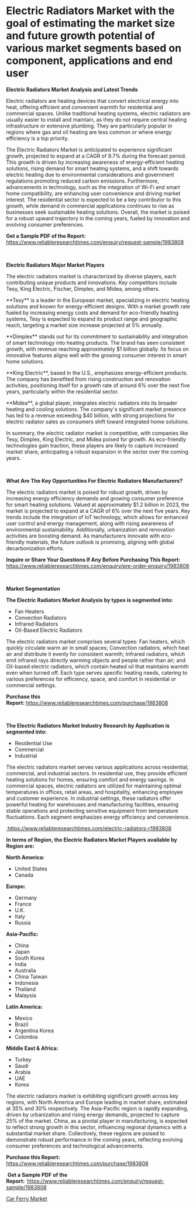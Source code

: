 <p><h1>Electric Radiators Market with the goal of estimating the market size and future growth potential of various market segments based on component, applications and end user</h1></p><p><strong>Electric Radiators Market Analysis and Latest Trends</strong></p>
<p><p>Electric radiators are heating devices that convert electrical energy into heat, offering efficient and convenient warmth for residential and commercial spaces. Unlike traditional heating systems, electric radiators are usually easier to install and maintain, as they do not require central heating infrastructure or extensive plumbing. They are particularly popular in regions where gas and oil heating are less common or where energy efficiency is a top priority.</p><p>The Electric Radiators Market is anticipated to experience significant growth, projected to expand at a CAGR of 9.7% during the forecast period. This growth is driven by increasing awareness of energy-efficient heating solutions, rising demand for smart heating systems, and a shift towards electric heating due to environmental considerations and government regulations promoting reduced carbon emissions. Furthermore, advancements in technology, such as the integration of Wi-Fi and smart home compatibility, are enhancing user convenience and driving market interest. The residential sector is expected to be a key contributor to this growth, while demand in commercial applications continues to rise as businesses seek sustainable heating solutions. Overall, the market is poised for a robust upward trajectory in the coming years, fueled by innovation and evolving consumer preferences.</p></p>
<p><strong>Get a Sample PDF of the Report:&nbsp;</strong> <a href="https://www.reliableresearchtimes.com/enquiry/request-sample/1983808?utm_campaign=3297&utm_medium=2&utm_source=Github&utm_content=ia&utm_term=10042025&utm_id=electric-radiators">https://www.reliableresearchtimes.com/enquiry/request-sample/1983808</a></p>
<p>&nbsp;</p>
<p><strong>Electric Radiators Major Market Players</strong></p>
<p><p>The electric radiators market is characterized by diverse players, each contributing unique products and innovations. Key competitors include Tesy, King Electric, Fischer, Dimplex, and Midea, among others. </p><p>**Tesy** is a leader in the European market, specializing in electric heating solutions and known for energy-efficient designs. With a market growth rate fueled by increasing energy costs and demand for eco-friendly heating systems, Tesy is expected to expand its product range and geographic reach, targeting a market size increase projected at 5% annually.</p><p>**Dimplex** stands out for its commitment to sustainability and integration of smart technology into heating products. The brand has seen consistent growth, with revenue reaching approximately $1 billion globally. Its focus on innovative features aligns well with the growing consumer interest in smart home solutions.</p><p>**King Electric**, based in the U.S., emphasizes energy-efficient products. The company has benefited from rising construction and renovation activities, positioning itself for a growth rate of around 6% over the next five years, particularly within the residential sector.</p><p>**Midea**, a global player, integrates electric radiators into its broader heating and cooling solutions. The company's significant market presence has led to a revenue exceeding $40 billion, with strong projections for electric radiator sales as consumers shift toward integrated home solutions.</p><p>In summary, the electric radiator market is competitive, with companies like Tesy, Dimplex, King Electric, and Midea poised for growth. As eco-friendly technologies gain traction, these players are likely to capture increased market share, anticipating a robust expansion in the sector over the coming years.</p></p>
<p>&nbsp;</p>
<p><strong>What Are The Key Opportunities For Electric Radiators Manufacturers?</strong></p>
<p><p>The electric radiators market is poised for robust growth, driven by increasing energy efficiency demands and growing consumer preference for smart heating solutions. Valued at approximately $1.2 billion in 2023, the market is projected to expand at a CAGR of 6% over the next five years. Key trends include the integration of IoT technology, which allows for enhanced user control and energy management, along with rising awareness of environmental sustainability. Additionally, urbanization and renovation activities are boosting demand. As manufacturers innovate with eco-friendly materials, the future outlook is promising, aligning with global decarbonization efforts.</p></p>
<p><strong>Inquire or Share Your Questions If Any Before Purchasing This Report:</strong> <a href="https://www.reliableresearchtimes.com/enquiry/pre-order-enquiry/1983808?utm_campaign=3297&utm_medium=2&utm_source=Github&utm_content=ia&utm_term=10042025&utm_id=electric-radiators">https://www.reliableresearchtimes.com/enquiry/pre-order-enquiry/1983808</a></p>
<p>&nbsp;</p>
<p><strong>Market Segmentation</strong></p>
<p><strong>The Electric Radiators Market Analysis by types is segmented into:</strong></p>
<p><ul><li>Fan Heaters</li><li>Convection Radiators</li><li>Infrared Radiators</li><li>Oil-Based Electric Radiators</li></ul></p>
<p><p>The electric radiators market comprises several types: Fan heaters, which quickly circulate warm air in small spaces; Convection radiators, which heat air and distribute it evenly for consistent warmth; Infrared radiators, which emit infrared rays directly warming objects and people rather than air; and Oil-based electric radiators, which contain heated oil that maintains warmth even when turned off. Each type serves specific heating needs, catering to various preferences for efficiency, space, and comfort in residential or commercial settings.</p></p>
<p><strong>Purchase this Report:&nbsp;</strong><a href="https://www.reliableresearchtimes.com/purchase/1983808?utm_campaign=3297&utm_medium=2&utm_source=Github&utm_content=ia&utm_term=10042025&utm_id=electric-radiators">https://www.reliableresearchtimes.com/purchase/1983808</a></p>
<p>&nbsp;</p>
<p><strong>The Electric Radiators Market Industry Research by Application is segmented into:</strong></p>
<p><ul><li>Residential Use</li><li>Commercial</li><li>Industrial</li></ul></p>
<p><p>The electric radiators market serves various applications across residential, commercial, and industrial sectors. In residential use, they provide efficient heating solutions for homes, ensuring comfort and energy savings. In commercial spaces, electric radiators are utilized for maintaining optimal temperatures in offices, retail areas, and hospitality, enhancing employee and customer experience. In industrial settings, these radiators offer powerful heating for warehouses and manufacturing facilities, ensuring stable operations and protecting sensitive equipment from temperature fluctuations. Each segment emphasizes energy efficiency and convenience.</p></p>
<p><a href="https://www.reliableresearchtimes.com/electric-radiators-r1983808?utm_campaign=3297&utm_medium=2&utm_source=Github&utm_content=ia&utm_term=10042025&utm_id=electric-radiators">&nbsp;https://www.reliableresearchtimes.com/electric-radiators-r1983808</a></p>
<p><strong>In terms of Region, the Electric Radiators Market Players available by Region are:</strong></p>
<p>
    <p> <strong> North America: </strong>
        <ul>
            <li>United States</li>
            <li>Canada</li>
        </ul>
        </p> 
    <p> <strong> Europe: </strong>
        <ul>
            <li>Germany</li>
            <li>France</li>
            <li>U.K.</li>
            <li>Italy</li>
            <li>Russia</li>
        </ul>
        </p> 
    <p> <strong> Asia-Pacific: </strong>
        <ul>
            <li>China</li>
            <li>Japan</li>
            <li>South Korea</li>
            <li>India</li>
            <li>Australia</li>
            <li>China Taiwan</li>
            <li>Indonesia</li>
            <li>Thailand</li>
            <li>Malaysia</li>
        </ul>
        </p> 
    <p> <strong> Latin America: </strong>
        <ul>
            <li>Mexico</li>
            <li>Brazil</li>
            <li>Argentina Korea</li>
            <li>Colombia</li>
        </ul>
        </p> 
    <p> <strong> Middle East & Africa: </strong>
        <ul>
            <li>Turkey</li>
            <li>Saudi</li>
            <li>Arabia</li>
            <li>UAE</li>
            <li>Korea</li>
        </ul>
    </p>
    </p>
<p><p>The electric radiators market is exhibiting significant growth across key regions, with North America and Europe leading in market share, estimated at 35% and 30% respectively. The Asia-Pacific region is rapidly expanding, driven by urbanization and rising energy demands, projected to capture 25% of the market. China, as a pivotal player in manufacturing, is expected to reflect strong growth in this sector, influencing regional dynamics with a substantial market share. Collectively, these regions are poised to demonstrate robust performance in the coming years, reflecting evolving consumer preferences and technological advancements.</p></p>
<p><strong>Purchase this Report: </strong><a href="https://www.reliableresearchtimes.com/purchase/1983808?utm_campaign=3297&utm_medium=2&utm_source=Github&utm_content=ia&utm_term=10042025&utm_id=electric-radiators">https://www.reliableresearchtimes.com/purchase/1983808</a></p>
<p>&nbsp;<strong>Get a Sample PDF of the Report:&nbsp;&nbsp;</strong><a href="https://www.reliableresearchtimes.com/enquiry/request-sample/1983808?utm_campaign=3297&utm_medium=2&utm_source=Github&utm_content=ia&utm_term=10042025&utm_id=electric-radiators">https://www.reliableresearchtimes.com/enquiry/request-sample/1983808</a></p>
<p><strong></strong></p>
<p><p><a href="https://github.com/shadnfamoza/Market-Research-Report-List-1/blob/main/car-ferry-market.md?utm_campaign=3297&utm_medium=2&utm_source=Github&utm_content=ia&utm_term=10042025&utm_id=electric-radiators">Car Ferry Market</a></p></p>